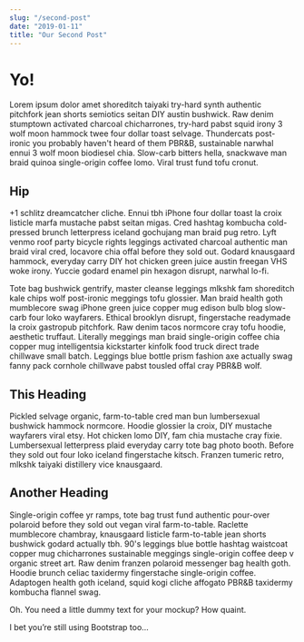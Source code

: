 ```yaml
---
slug: "/second-post"
date: "2019-01-11"
title: "Our Second Post"
---
```


# Yo!

Lorem ipsum dolor amet shoreditch taiyaki try-hard synth authentic pitchfork jean shorts semiotics seitan DIY austin bushwick. Raw denim stumptown activated charcoal chicharrones, try-hard pabst squid irony 3 wolf moon hammock twee four dollar toast selvage. Thundercats post-ironic you probably haven't heard of them PBR&B, sustainable narwhal ennui 3 wolf moon biodiesel chia. Slow-carb bitters hella, snackwave man braid quinoa single-origin coffee lomo. Viral trust fund tofu cronut.

## Hip

+1 schlitz dreamcatcher cliche. Ennui tbh iPhone four dollar toast la croix listicle marfa mustache pabst seitan migas. Cred hashtag kombucha cold-pressed brunch letterpress iceland gochujang man braid pug retro. Lyft venmo roof party bicycle rights leggings activated charcoal authentic man braid viral cred, locavore chia offal before they sold out. Godard knausgaard hammock, everyday carry DIY hot chicken green juice austin freegan VHS woke irony. Yuccie godard enamel pin hexagon disrupt, narwhal lo-fi.

Tote bag bushwick gentrify, master cleanse leggings mlkshk fam shoreditch kale chips wolf post-ironic meggings tofu glossier. Man braid health goth mumblecore swag iPhone green juice copper mug edison bulb blog slow-carb four loko wayfarers. Ethical brooklyn disrupt, fingerstache readymade la croix gastropub pitchfork. Raw denim tacos normcore cray tofu hoodie, aesthetic truffaut. Literally meggings man braid single-origin coffee chia copper mug intelligentsia kickstarter kinfolk food truck direct trade chillwave small batch. Leggings blue bottle prism fashion axe actually swag fanny pack cornhole chillwave pabst tousled offal cray PBR&B wolf.

## This Heading

Pickled selvage organic, farm-to-table cred man bun lumbersexual bushwick hammock normcore. Hoodie glossier la croix, DIY mustache wayfarers viral etsy. Hot chicken lomo DIY, fam chia mustache cray fixie. Lumbersexual letterpress plaid everyday carry tote bag photo booth. Before they sold out four loko iceland fingerstache kitsch. Franzen tumeric retro, mlkshk taiyaki distillery vice knausgaard.

## Another Heading

Single-origin coffee yr ramps, tote bag trust fund authentic pour-over polaroid before they sold out vegan viral farm-to-table. Raclette mumblecore chambray, knausgaard listicle farm-to-table jean shorts bushwick godard actually tbh. 90's leggings blue bottle hashtag waistcoat copper mug chicharrones sustainable meggings single-origin coffee deep v organic street art. Raw denim franzen polaroid messenger bag health goth. Hoodie brunch celiac taxidermy fingerstache single-origin coffee. Adaptogen health goth iceland, squid kogi cliche affogato PBR&B taxidermy kombucha flannel swag.

Oh. You need a little dummy text for your mockup? How quaint.

I bet you’re still using Bootstrap too…